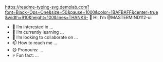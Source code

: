 https://readme-typing-svg.demolab.com?font=Black+Ops+One&size=50&pause=1000&color=1BAFBAFF&center=true&width=910&height=100&lines=THANKS- 👋 Hi, I’m @MASTERMIND112-ui
- 👀 I’m interested in ...
- 🌱 I’m currently learning ...
- 💞️ I’m looking to collaborate on ...
- 📫 How to reach me ...
- 😄 Pronouns: ...
- ⚡ Fun fact: ...

<!---
MASTERMIND112-ui/MASTERMIND112-ui is a ✨ special ✨ repository because its `README.md` (this file) appears on your GitHub profile.
You can click the Preview link to take a look at your changes.
---
